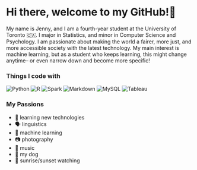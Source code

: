 

<!--
**jennnoh/jennnoh** is a ✨ _special_ ✨ repository because its `README.md` (this file) appears on your GitHub profile.

Here are some ideas to get you started:

- 🔭 I’m currently working on ...
- 🌱 I’m currently learning ...
- 👯 I’m looking to collaborate on ...
- 🤔 I’m looking for help with ...
- 💬 Ask me about ...
- 📫 How to reach me: ...
- 😄 Pronouns: ...
- ⚡ Fun fact: ...
-->
# Hi there, welcome to my GitHub!👋

My name is Jenny, and I am a fourth-year student at the University of Toronto 🇨🇦. I major in Statistics, and minor in Computer Science and Psychology. I am passionate about making the world a fairer, more just, and more accessible society with the latest technology. My main interest is machine learning, but as a student who keeps learning, this might change anytime– or even narrow down and become more specific!


### Things I code with
  <img alt="Python" src="https://img.shields.io/badge/Python-3776AB?style=for-the-badge&logo=python&logoColor=white"> <img alt="R" src="https://img.shields.io/badge/R-276DC3?style=for-the-badge&logo=r&logoColor=white"> 
  <img alt="Spark" src="https://img.shields.io/badge/Apache_Spark-FFFFFF?style=for-the-badge&logo=apachespark&logoColor=#E35A16">
  <img alt="Markdown" src="https://img.shields.io/badge/Markdown-000000?style=for-the-badge&logo=markdown&logoColor=white">
  <img alt="MySQL" src="https://img.shields.io/badge/MySQL-005C84?style=for-the-badge&logo=mysql&logoColor=white">
  <img alt="Tableau" src="https://img.shields.io/badge/Tableau-E97627?style=for-the-badge&logo=Tableau&logoColor=white">

### My Passions
  - 🌱 learning new technologies
  - 🗣️ linguistics
  - 🤔 machine learning
  - 📷 photography
  - 🎹 music 
  - 🐶 my dog 
  - 🌄 sunrise/sunset watching
